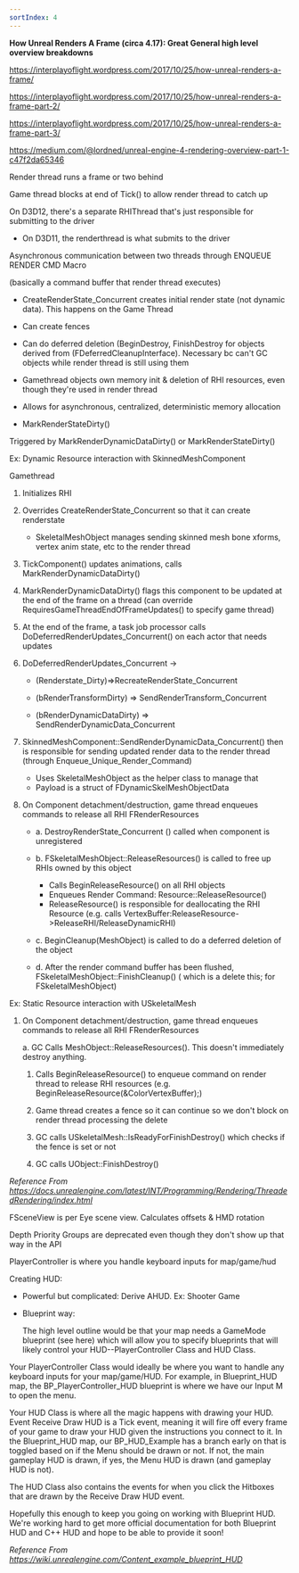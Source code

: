 ```yaml
---
sortIndex: 4
---
```


**How Unreal Renders A Frame (circa 4.17): Great General high level overview breakdowns**

<https://interplayoflight.wordpress.com/2017/10/25/how-unreal-renders-a-frame/>

<https://interplayoflight.wordpress.com/2017/10/25/how-unreal-renders-a-frame-part-2/>

<https://interplayoflight.wordpress.com/2017/10/25/how-unreal-renders-a-frame-part-3/>

<https://medium.com/@lordned/unreal-engine-4-rendering-overview-part-1-c47f2da65346>



Render thread runs a frame or two behind

Game thread blocks at end of Tick() to allow render thread to catch up

On D3D12, there's a separate RHIThread that's just responsible for submitting to the driver

- On D3D11, the renderthread is what submits to the driver



Asynchronous communication between two threads through ENQUEUE RENDER CMD Macro

(basically a command buffer that render thread executes)

- CreateRenderState_Concurrent creates initial render state (not dynamic data). This happens on the Game Thread

- Can create fences

- Can do deferred deletion (BeginDestroy, FinishDestroy for objects derived from (FDeferredCleanupInterface). Necessary bc can't GC objects while render thread is still using them

- Gamethread objects own memory init & deletion of RHI resources, even though they're used in render thread

- Allows for asynchronous, centralized, deterministic memory allocation

- MarkRenderStateDirty()



Triggered by MarkRenderDynamicDataDirty() or MarkRenderStateDirty()

Ex: Dynamic Resource interaction with SkinnedMeshComponent



Gamethread

1. Initializes RHI

1. Overrides CreateRenderState_Concurrent so that it can create renderstate

   - SkeletalMeshObject manages sending skinned mesh bone xforms, vertex anim state, etc to the render thread
   
3. TickComponent() updates animations, calls MarkRenderDynamicDataDirty()

4. MarkRenderDynamicDataDirty() flags this component to be updated at the end of the frame on a thread (can override RequiresGameThreadEndOfFrameUpdates() to specify game thread)

5. At the end of the frame, a task job processor calls DoDeferredRenderUpdates_Concurrent() on each actor that needs updates

1. DoDeferredRenderUpdates_Concurrent ->

   - (Renderstate_Dirty)=>RecreateRenderState_Concurrent

   - (bRenderTransformDirty) => SendRenderTransform_Concurrent

   - (bRenderDynamicDataDirty) => SendRenderDynamicData_Concurrent
   
1. SkinnedMeshComponent::SendRenderDynamicData_Concurrent() then is responsible for sending updated render data to the render thread (through Enqueue_Unique_Render_Command)
   - Uses SkeletalMeshObject as the helper class to manage that
   - Payload is a struct of FDynamicSkelMeshObjectData

8. On Component detachment/destruction, game thread enqueues commands to release all RHI FRenderResources

   - a. DestroyRenderState_Concurrent () called when component is unregistered
   
   - b. FSkeletalMeshObject::ReleaseResources() is called to free up RHIs owned by this object
     - Calls BeginReleaseResource() on all RHI objects
     - Enqueues Render Command: Resource::ReleaseResource()
     - ReleaseResource() is responsible for deallocating the RHI Resource (e.g. calls VertexBuffer:ReleaseResource->ReleaseRHI/ReleaseDynamicRHI)
   
   - c. BeginCleanup(MeshObject) is called to do a deferred deletion of the object
   
   - d. After the render command buffer has been flushed, FSkeletalMeshObject::FinishCleanup() ( which is a delete this; for FSkeletalMeshObject)



Ex: Static Resource interaction with USkeletalMesh

1. On Component detachment/destruction, game thread enqueues commands to release all RHI FRenderResources

   a. GC Calls MeshObject::ReleaseResources(). This doesn't immediately destroy anything.

   1. Calls BeginReleaseResource() to enqueue command on render thread to release RHI resources (e.g. BeginReleaseResource(&ColorVertexBuffer);)

   1. Game thread creates a fence so it can continue so we don't block on render thread processing the delete

   1. GC calls USkeletalMesh::IsReadyForFinishDestroy() which checks if the fence is set or not

   1. GC calls UObject::FinishDestroy()

*Reference From <https://docs.unrealengine.com/latest/INT/Programming/Rendering/ThreadedRendering/index.html>*



FSceneView is per Eye scene view. Calculates offsets & HMD rotation

Depth Priority Groups are deprecated even though they don't show up that way in the API

PlayerController is where you handle keyboard inputs for map/game/hud

Creating HUD:

- Powerful but complicated: Derive AHUD. Ex: Shooter Game

- Blueprint way:

  The high level outline would be that your map needs a GameMode blueprint (see here) which will allow you to specify blueprints that will likely control your HUD--PlayerController Class and HUD Class.

Your PlayerController Class would ideally be where you want to handle any keyboard inputs for your map/game/HUD. For example, in Blueprint_HUD map, the BP_PlayerController_HUD blueprint is where we have our Input M to open the menu.

Your HUD Class is where all the magic happens with drawing your HUD. Event Receive Draw HUD is a Tick event, meaning it will fire off every frame of your game to draw your HUD given the instructions you connect to it. In the Blueprint_HUD map, our BP_HUD_Example has a branch early on that is toggled based on if the Menu should be drawn or not. If not, the main gameplay HUD is drawn, if yes, the Menu HUD is drawn (and gameplay HUD is not).

The HUD Class also contains the events for when you click the Hitboxes that are drawn by the Receive Draw HUD event.

Hopefully this enough to keep you going on working with Blueprint HUD. We're working hard to get more official documentation for both Blueprint HUD and C++ HUD and hope to be able to provide it soon!

*Reference From <https://wiki.unrealengine.com/Content_example_blueprint_HUD>*

